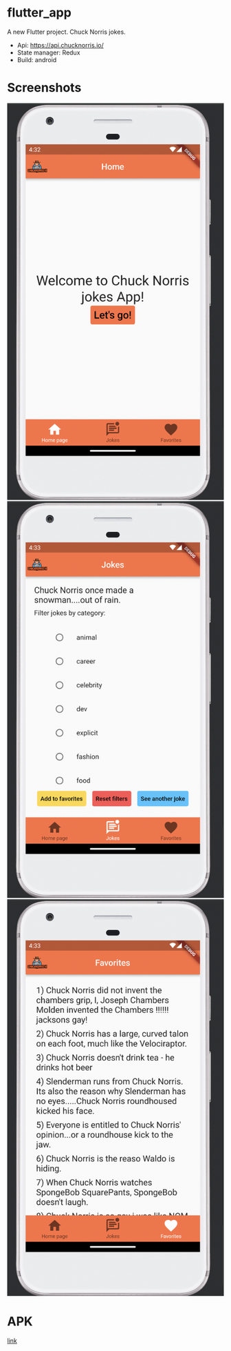 # flutter_app

A new Flutter project. Chuck Norris jokes.

* Api: https://api.chucknorris.io/
* State manager: Redux
* Build: android

# Screenshots

![Home page](./assets/home.png)
![Jokes page](./assets/jokes.png)
![Favorites page](./assets/favorites.png)

# APK

[link](./app-release.apk)
